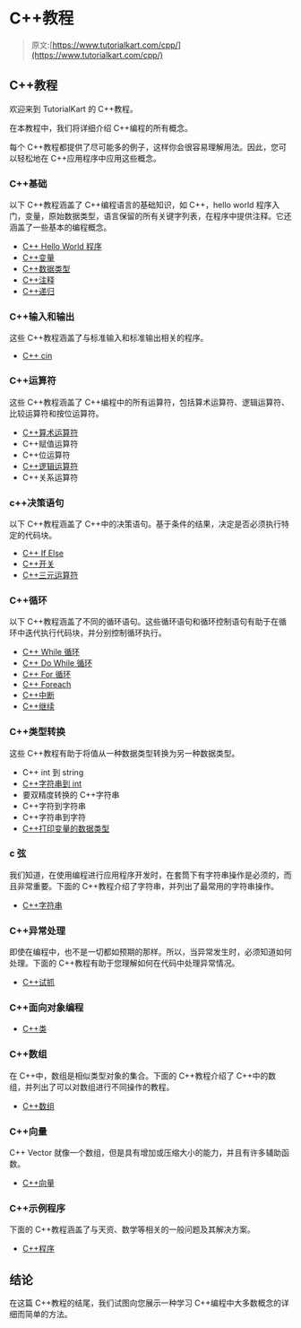 # C++教程

> 原文:[https://www.tutorialkart.com/cpp/](https://www.tutorialkart.com/cpp/)

## C++教程

欢迎来到 TutorialKart 的 C++教程。

在本教程中，我们将详细介绍 C++编程的所有概念。

每个 C++教程都提供了尽可能多的例子，这样你会很容易理解用法。因此，您可以轻松地在 C++应用程序中应用这些概念。

### C++基础

以下 C++教程涵盖了 C++编程语言的基础知识，如 C++，hello world 程序入门，变量，原始数据类型，语言保留的所有关键字列表，在程序中提供注释。它还涵盖了一些基本的编程概念。

*   [C++ Hello World 程序](https://www.tutorialkart.com/cpp/cpp-hello-world/)
*   [C++变量](https://www.tutorialkart.com/cpp/cpp-variables/)
*   [C++数据类型](https://www.tutorialkart.com/cpp/cpp-datatypes/)
*   [C++注释](https://www.tutorialkart.com/cpp/cpp-comments/)
*   [C++递归](https://www.tutorialkart.com/cpp/cpp-recursion/)

### C++输入和输出

这些 C++教程涵盖了与标准输入和标准输出相关的程序。

*   [C++ cin](https://www.tutorialkart.com/cpp/cpp-cin/)

### C++运算符

这些 C++教程涵盖了 C++编程中的所有运算符，包括算术运算符、逻辑运算符、比较运算符和按位运算符。

*   [C++算术运算符](https://www.tutorialkart.com/cpp/cpp-arithmetic/)
*   C++赋值运算符
*   C++位运算符
*   [C++逻辑运算符](https://www.tutorialkart.com/cpp/cpp-logical/)
*   C++关系运算符

### c++决策语句

以下 C++教程涵盖了 C++中的决策语句。基于条件的结果，决定是否必须执行特定的代码块。

*   [C++ If Else](https://www.tutorialkart.com/cpp/cpp-if-else/)
*   [C++开关](https://www.tutorialkart.com/cpp/cpp-switch/)
*   [C++三元运算符](https://www.tutorialkart.com/cpp/cpp-ternary-operator/)

### C++循环

以下 C++教程涵盖了不同的循环语句。这些循环语句和循环控制语句有助于在循环中迭代执行代码块，并分别控制循环执行。

*   [C++ While 循环](https://www.tutorialkart.com/cpp/cpp-while-loop/)
*   [C++ Do While 循环](https://www.tutorialkart.com/cpp/cpp-do-while-loop/)
*   [C++ For 循环](https://www.tutorialkart.com/cpp/cpp-for-loop/)
*   [C++ Foreach](https://www.tutorialkart.com/cpp/cpp-foreach/)
*   [C++中断](https://www.tutorialkart.com/cpp/cpp-break/)
*   [C++继续](https://www.tutorialkart.com/cpp/cpp-continue/)

### C++类型转换

这些 C++教程有助于将值从一种数据类型转换为另一种数据类型。

*   C++ int 到 string
*   [C++字符串到 int](https://www.tutorialkart.com/cpp/cpp-convert-string-to-integer/)
*   要双精度转换的 C++字符串
*   C++字符到字符串
*   C++字符串到字符
*   [C++打印变量的数据类型](https://www.tutorialkart.com/cpp/cpp-print-datatype-of-variable/)

### c 弦

我们知道，在使用编程进行应用程序开发时，在套筒下有字符串操作是必须的，而且非常重要。下面的 C++教程介绍了字符串，并列出了最常用的字符串操作。

*   [C++字符串](https://www.tutorialkart.com/cpp/cpp-string/)

### C++异常处理

即使在编程中，也不是一切都如预期的那样。所以，当异常发生时，必须知道如何处理。下面的 C++教程有助于您理解如何在代码中处理异常情况。

*   [C++试抓](https://www.tutorialkart.com/cpp/cpp-try-catch/)

### C++面向对象编程

*   [C++类](https://www.tutorialkart.com/cpp/cpp-class/)

### C++数组

在 C++中，数组是相似类型对象的集合。下面的 C++教程介绍了 C++中的数组，并列出了可以对数组进行不同操作的教程。

*   [C++数组](https://www.tutorialkart.com/cpp/cpp-array/)

### C++向量

C++ Vector 就像一个数组，但是具有增加或压缩大小的能力，并且有许多辅助函数。

*   [C++向量](https://www.tutorialkart.com/cpp/cpp-vector/)

### C++示例程序

下面的 C++教程涵盖了与天资、数学等相关的一般问题及其解决方案。

*   [C++程序](https://www.tutorialkart.com/cpp/cpp-programs/)

## 结论

在这篇 C++教程的结尾，我们试图向您展示一种学习 C++编程中大多数概念的详细而简单的方法。